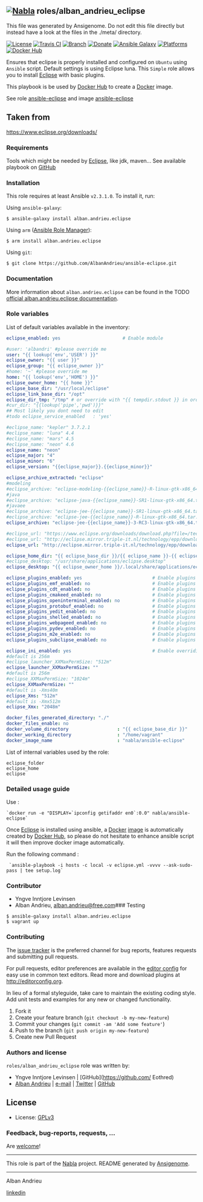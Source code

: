 ## [![Nabla](https://debops.org/images/debops-small.png)](https://github.com/AlbanAndrieu) roles/alban_andrieu_eclipse

This file was generated by Ansigenome. Do not edit this file directly but instead have a look at the files in the ./meta/ directory. 

[![License](http://img.shields.io/:license-apache-blue.svg?style=flat-square)](http://www.apache.org/licenses/LICENSE-2.0.html)
[![Travis CI](https://img.shields.io/travis/AlbanAndrieu/ansible-eclipse.svg?style=flat)](https://travis-ci.org/AlbanAndrieu/ansible-eclipse)
[![Branch](http://img.shields.io/github/tag/AlbanAndrieu/ansible-eclipse.svg?style=flat-square)](https://github.com/AlbanAndrieu/ansible-eclipse/tree/master)
[![Donate](https://img.shields.io/gratipay/AlbanAndrieu.svg?style=flat)](https://www.gratipay.com/~AlbanAndrieu)
[![Ansible Galaxy](https://img.shields.io/badge/galaxy-alban.andrieu.eclipse-660198.svg?style=flat)](https://galaxy.ansible.com/alban.andrieu/eclipse)
[![Platforms](http://img.shields.io/badge/platforms-el%20/%20macosx%20/%20ubuntu-lightgrey.svg?style=flat)](#)
[![Docker Hub](https://dockerbuildbadges.quelltext.eu/status.svg?organization=nabla&repository=el%20/%20macosx%20/%20ubuntu)](#)


Ensures that eclipse is properly installed and configured on `Ubuntu` using `Ansible` script.
Default settings is using Eclipse luna.
This ``Simple`` role allows you to install [Eclipse](https://www.eclipse.org) with basic plugins.

This playbook is be used by [Docker Hub](https://hub.docker.com) to create a [Docker](http://docker.io) image.

See role [ansible-eclipse](https://github.com/AlbanAndrieu/ansible-eclipse) and image [ansible-eclipse](https://hub.docker.com/r/nabla/ansible-eclipse/)

Taken from
------------------

https://www.eclipse.org/downloads/

### Requirements

Tools which might be needed by [Eclipse](https://www.eclipse.org), like jdk, maven...
See available playbook on [GitHub](https://github.com/search?p=3&q=user%3AAlbanAndrieu+ansible%2A&type=Repositories)

### Installation

This role requires at least Ansible `v2.3.1.0`. To install it, run:

Using `ansible-galaxy`:
```shell
$ ansible-galaxy install alban.andrieu.eclipse
```

Using `arm` ([Ansible Role Manager](https://github.com/mirskytech/ansible-role-manager/)):
```shell
$ arm install alban.andrieu.eclipse
```

Using `git`:
```shell
$ git clone https://github.com/AlbanAndrieu/ansible-eclipse.git
```

### Documentation

More information about `alban.andrieu.eclipse` can be found in the
TODO [official alban.andrieu.eclipse documentation](https://docs.debops.org/en/latest/ansible/roles/ansible-eclipse/docs/).


### Role variables

List of default variables available in the inventory:

```YAML
eclipse_enabled: yes                       # Enable module

#user: 'albandri' #please override me
user: "{{ lookup('env','USER') }}"
eclipse_owner: "{{ user }}"
eclipse_group: "{{ eclipse_owner }}"
#home: '~' #please override me
home: "{{ lookup('env','HOME') }}"
eclipse_owner_home: "{{ home }}"
eclipse_base_dir: "/usr/local/eclipse"
eclipse_link_base_dir: "/opt"
eclipse_dir_tmp: "/tmp" # or override with "{{ tempdir.stdout }} in order to have be sure to download the file"
#cur_dir: "{{lookup('pipe','pwd')}}"
## Most likely you dont need to edit
#todo eclipse_service_enabled   : 'yes'

#eclipse_name: "kepler" 3.7.2.1
#eclipse_name: "luna" 4.4
#eclipse_name: "mars" 4.5
#eclipse_name: "neon" 4.6
eclipse_name: "neon"
eclipse_major: "4"
eclipse_minor: "6"
eclipse_version: "{{eclipse_major}}.{{eclipse_minor}}"

eclipse_archive_extracted: "eclipse"
#modeling
#eclipse_archive: "eclipse-modeling-{{eclipse_name}}-R-linux-gtk-x86_64.tar.gz"
#java
#eclipse_archive: "eclipse-java-{{eclipse_name}}-SR1-linux-gtk-x86_64.tar.gz"
#javaee
#eclipse_archive: "eclipse-jee-{{eclipse_name}}-SR1-linux-gtk-x86_64.tar.gz"
#eclipse_archive: "eclipse-jee-{{eclipse_name}}-R-linux-gtk-x86_64.tar.gz"
eclipse_archive: "eclipse-jee-{{eclipse_name}}-3-RC3-linux-gtk-x86_64.tar.gz"

#eclipse_url: "https://www.eclipse.org/downloads/download.php?file=/technology/epp/downloads/release/{{eclipse_name}}/R/{{eclipse_archive}}&r=1"
#eclipse_url: "http://eclipse.mirror.triple-it.nl/technology/epp/downloads/release/{{eclipse_name}}/R/{{eclipse_archive}}"
eclipse_url: "http://eclipse.mirror.triple-it.nl/technology/epp/downloads/release/{{eclipse_name}}/3.RC3/{{eclipse_archive}}"

eclipse_home_dir: "{{ eclipse_base_dir }}/{{ eclipse_name }}-{{ eclipse_version }}"
#eclipse_desktop: "/usr/share/applications/eclipse.desktop"
eclipse_desktop: "{{ eclipse_owner_home }}/.local/share/applications/eclipse.desktop"

eclipse_plugins_enabled: yes                          # Enable plugins
eclipse_plugins_emf_enabled: no                       # Enable plugins
eclipse_plugins_cdt_enabled: no                       # Enable plugins
eclipse_plugins_cmakeed_enabled: no                   # Enable plugins
eclipse_plugins_openinterminal_enabled: no            # Enable plugins
eclipse_plugins_protobuf_enabled: no                  # Enable plugins
eclipse_plugins_yedit_enabled: no                     # Enable plugins
eclipse_plugins_shelled_enabled: no                   # Enable plugins
eclipse_plugins_webpageed_enabled: no                 # Enable plugins
eclipse_plugins_pydev_enabled: no                     # Enable plugins
eclipse_plugins_m2e_enabled: no                       # Enable plugins
eclipse_plugins_subclipse_enabled: no                 # Enable plugins

eclipse_ini_enabled: yes                              # Enable overriding eclipse.ini
#default is 256m
#eclipse_launcher_XXMaxPermSize: "512m"
eclipse_launcher_XXMaxPermSize: ""
#default is 256m
#eclipse_XXMaxPermSize: "1024m"
eclipse_XXMaxPermSize: ""
#default is -Xms40m
eclipse_Xms: "512m"
#default is -Xmx512m
eclipse_Xmx: "2048m"

docker_files_generated_directory: "./"
docker_files_enable: no
docker_volume_directory                  : "{{ eclipse_base_dir }}"
docker_working_directory                 : "/home/vagrant"
docker_image_name                        : "nabla/ansible-eclipse"
```

List of internal variables used by the role:

    eclipse_folder
    eclipse_home
    eclipse
### Detailed usage guide

Use :

    `docker run -e "DISPLAY=`ipconfig getifaddr en0`:0.0" nabla/ansible-eclipse`

Once [Eclipse](https://www.eclipse.org) is installed using ansible, a [Docker](https://www.docker.com/) [image](https://registry.hub.docker.com/u/nabla/ansible-eclipse/) is automatically created by [Docker Hub](https://registry.hub.docker.com/),
so please do not hesitate to enhance ansible script it will then improve docker image automatically.

Run the following command :

     `ansible-playbook -i hosts -c local -v eclipse.yml -vvvv --ask-sudo-pass | tee setup.log`


### Contributor

- Yngve Inntjore Levinsen
- Alban Andrieu, alban.andrieu@free.com### Testing
```shell
$ ansible-galaxy install alban.andrieu.eclipse
$ vagrant up
```

### Contributing

The [issue tracker](https://github.com/AlbanAndrieu/ansible-eclipse/issues) is the preferred channel for bug reports, features requests and submitting pull requests.

For pull requests, editor preferences are available in the [editor config](.editorconfig) for easy use in common text editors. Read more and download plugins at <http://editorconfig.org>.

In lieu of a formal styleguide, take care to maintain the existing coding style. Add unit tests and examples for any new or changed functionality.

1. Fork it
2. Create your feature branch (`git checkout -b my-new-feature`)
3. Commit your changes (`git commit -am 'Add some feature'`)
4. Push to the branch (`git push origin my-new-feature`)
5. Create new Pull Request

### Authors and license

`roles/alban_andrieu_eclipse` role was written by:

- Yngve Inntjore Levinsen | [GitHub](https://github.com/ Eothred)
- [Alban Andrieu](fr.linkedin.com/in/nabla/) | [e-mail](mailto:alban.andrieu@free.com) | [Twitter](https://twitter.com/AlbanAndrieu) | [GitHub](https://github.com/AlbanAndrieu)

License
-------

- License: [GPLv3](https://tldrlegal.com/license/gnu-general-public-license-v3-%28gpl-3%29)

### Feedback, bug-reports, requests, ...

Are [welcome](https://github.com/AlbanAndrieu/ansible-eclipse/issues)!

***

This role is part of the [Nabla](https://github.com/AlbanAndrieu) project.
README generated by [Ansigenome](https://github.com/nickjj/ansigenome/).

***

Alban Andrieu

[linkedin](fr.linkedin.com/in/nabla/)